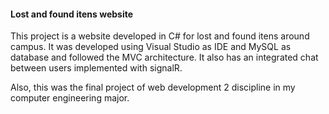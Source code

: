 #### Lost and found itens website
This project is a website developed in C# for lost and found itens around campus. It was developed using Visual Studio as IDE and MySQL as database and followed the MVC architecture. It also has an integrated chat between users implemented with signalR.

Also, this was the final project of web development 2 discipline in my computer engineering major.
